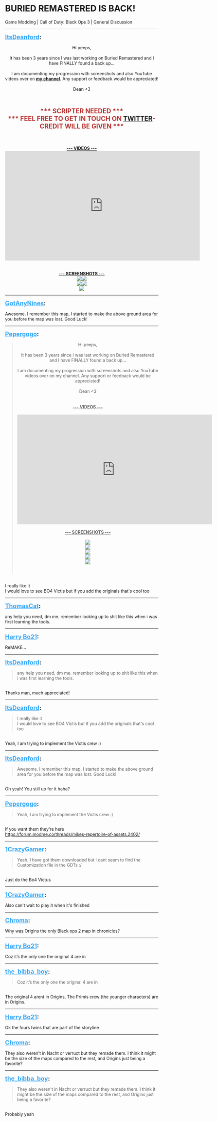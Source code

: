 # BURIED REMASTERED IS BACK!
Game Modding | Call of Duty: Black Ops 3 | General Discussion

---
<strong style="font-size: 1.4em;"><span style="text-decoration: underline;text-decoration-color: #34a7f9;"><span style="color:#34a7f9;">ItsDeanford</span></span>:</strong>

<p><p style="text-align:center;">Hi peeps,<br /><br />It has been 3 years since I was last working on Buried Remastered and I have FINALLY found a back up...<br /><br />I am documenting my progression with screenshots and also YouTube videos over on <a href="https://www.youtube.com/channel/UCegvQwVDa7gpds0txpGqCXg"><strong>my channel</strong></a>. Any support or feedback would be appreciated!<br /><br />Dean &lt;3<br /><br /><br /><br /><strong><span style="font-size:1.5em;"><span style="color:rgb(184, 49, 47);">*** SCRIPTER NEEDED ***<br />*** FEEL FREE TO GET IN TOUCH ON </span></span></strong><a href="https://twitter.com/IAmDeanford"><strong><span style="font-size:1.5em;">TWITTER</span></strong></a><strong><span style="font-size:1.5em;"><span style="color:rgb(184, 49, 47);">- CREDIT WILL BE GIVEN ***</span></span><br /><br /><br /><br /><span style="text-decoration: underline">--- VIDEOS ---</span></strong><br />
<iframe type="text/html" width="640" height="360" src="https://www.youtube.com/embed/t0RhvP0WHjM" frameborder="0"></iframe><br />
<br /><br /><span style="text-decoration: underline"><strong>--- SCREENSHOTS ---</strong></span><br />
<span style="text-decoration: underline"><strong><img style="max-width: 500px;" src="{{ '/wiki/threads/assets/a.715.jpg' | relative_url }}"><img style="max-width: 500px;" src="{{ '/wiki/threads/assets/a.713.png' | relative_url }}"><br /><img style="max-width: 500px;" src="{{ '/wiki/threads/assets/a.714.png' | relative_url }}"><img style="max-width: 500px;" src="{{ '/wiki/threads/assets/a.712.jpg' | relative_url }}"><br /><img style="max-width: 500px;" src="{{ '/wiki/threads/assets/a.711.jpg' | relative_url }}"></strong></span><br />
</p></p>

---
<strong style="font-size: 1.4em;"><span style="text-decoration: underline;text-decoration-color: #34a7f9;"><span style="color:#34a7f9;">GotAnyNines</span></span>:</strong>

<p>Awesome. I remember this map, I started to make the above ground area for you before the map was lost. Good Luck!</p>

---
<strong style="font-size: 1.4em;"><span style="text-decoration: underline;text-decoration-color: #34a7f9;"><span style="color:#34a7f9;">Pepergogo</span></span>:</strong>

<p><blockquote><p style="text-align:center;">Hi peeps,<br /><br />It has been 3 years since I was last working on Buried Remastered and I have FINALLY found a back up...<br /><br />I am documenting my progression with screenshots and also YouTube videos over on my channel. Any support or feedback would be appreciated!<br /><br />Dean &lt;3<br /><br /><br /><strong><span style="text-decoration: underline">--- VIDEOS ---</span></strong><br /><br /><iframe type="text/html" width="640" height="360" src="https://www.youtube.com/embed/ueB4dO7j_CM:16" frameborder="0"></iframe><br /><br /><span style="text-decoration: underline"><strong>--- SCREENSHOTS ---<br /><br /><img style="max-width: 500px;" src="{{ '/wiki/threads/assets/a.715.jpg' | relative_url }}"><br /><img style="max-width: 500px;" src="{{ '/wiki/threads/assets/a.713.png' | relative_url }}"><br /><img style="max-width: 500px;" src="{{ '/wiki/threads/assets/a.714.png' | relative_url }}"><br /><img style="max-width: 500px;" src="{{ '/wiki/threads/assets/a.712.jpg' | relative_url }}"><br /><img style="max-width: 500px;" src="{{ '/wiki/threads/assets/a.711.jpg' | relative_url }}"></strong></span></p><br /></blockquote><br />I really like it<br />I would love to see BO4 Victis but if you add the originals that&#39;s cool too</p>

---
<strong style="font-size: 1.4em;"><span style="text-decoration: underline;text-decoration-color: #34a7f9;"><span style="color:#34a7f9;">ThomasCat</span></span>:</strong>

<p>any help you need, dm me. remember looking up to shit like this when i was first learning the tools.</p>

---
<strong style="font-size: 1.4em;"><span style="text-decoration: underline;text-decoration-color: #34a7f9;"><span style="color:#34a7f9;">Harry Bo21</span></span>:</strong>

<p>ReMAKE...</p>

---
<strong style="font-size: 1.4em;"><span style="text-decoration: underline;text-decoration-color: #34a7f9;"><span style="color:#34a7f9;">ItsDeanford</span></span>:</strong>

<p><blockquote>any help you need, dm me. remember looking up to shit like this when i was first learning the tools.<br /></blockquote><br />Thanks man, much appreciated!</p>

---
<strong style="font-size: 1.4em;"><span style="text-decoration: underline;text-decoration-color: #34a7f9;"><span style="color:#34a7f9;">ItsDeanford</span></span>:</strong>

<p><blockquote>I really like it<br />I would love to see BO4 Victis but if you add the originals that&#39;s cool too<br /></blockquote><br />Yeah, I am trying to implement the Victis crew :)</p>

---
<strong style="font-size: 1.4em;"><span style="text-decoration: underline;text-decoration-color: #34a7f9;"><span style="color:#34a7f9;">ItsDeanford</span></span>:</strong>

<p><blockquote>Awesome. I remember this map, I started to make the above ground area for you before the map was lost. Good Luck!<br /></blockquote><br />Oh yeah! You still up for it haha?</p>

---
<strong style="font-size: 1.4em;"><span style="text-decoration: underline;text-decoration-color: #34a7f9;"><span style="color:#34a7f9;">Pepergogo</span></span>:</strong>

<p><blockquote>Yeah, I am trying to implement the Victis crew :)<br /></blockquote><br />If you want them they&#39;re here<br /><a href="https://forum.modme.co/threads/mikes-repertoire-of-assets.2402/">https://forum.modme.co/threads/mikes-repertoire-of-assets.2402/</a></p>

---
<strong style="font-size: 1.4em;"><span style="text-decoration: underline;text-decoration-color: #34a7f9;"><span style="color:#34a7f9;">1CrazyGamer</span></span>:</strong>

<p><blockquote>Yeah, I have got them downloaded but I cant seem to find the Customization file in the GDTs :/<br /></blockquote><br />Just do the Bo4 Victus</p>

---
<strong style="font-size: 1.4em;"><span style="text-decoration: underline;text-decoration-color: #34a7f9;"><span style="color:#34a7f9;">1CrazyGamer</span></span>:</strong>

<p>Also can&#39;t wait to play it when it&#39;s finished</p>

---
<strong style="font-size: 1.4em;"><span style="text-decoration: underline;text-decoration-color: #34a7f9;"><span style="color:#34a7f9;">Chroma</span></span>:</strong>

<p>Why was Origins the only Black ops 2 map in chronicles?</p>

---
<strong style="font-size: 1.4em;"><span style="text-decoration: underline;text-decoration-color: #34a7f9;"><span style="color:#34a7f9;">Harry Bo21</span></span>:</strong>

<p>Coz it’s the only one the original 4 are in</p>

---
<strong style="font-size: 1.4em;"><span style="text-decoration: underline;text-decoration-color: #34a7f9;"><span style="color:#34a7f9;">the_bibba_boy</span></span>:</strong>

<p><blockquote>Coz it’s the only one the original 4 are in<br /></blockquote><br />The original 4 arent in Origins, The Primis crew (the younger characters) are in Origins.</p>

---
<strong style="font-size: 1.4em;"><span style="text-decoration: underline;text-decoration-color: #34a7f9;"><span style="color:#34a7f9;">Harry Bo21</span></span>:</strong>

<p>Ok the fours twins that are part of the storyline</p>

---
<strong style="font-size: 1.4em;"><span style="text-decoration: underline;text-decoration-color: #34a7f9;"><span style="color:#34a7f9;">Chroma</span></span>:</strong>

<p>They also weren&#39;t in Nacht or verruct but they remade them. I think it might be the size of the maps compared to the rest, and Origins just being a favorite?</p>

---
<strong style="font-size: 1.4em;"><span style="text-decoration: underline;text-decoration-color: #34a7f9;"><span style="color:#34a7f9;">the_bibba_boy</span></span>:</strong>

<p><blockquote>They also weren&#39;t in Nacht or verruct but they remade them. I think it might be the size of the maps compared to the rest, and Origins just being a favorite?<br /></blockquote><br />Probably yeah</p>
